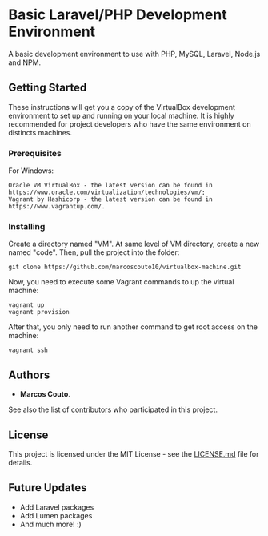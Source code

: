 # Basic Laravel/PHP Development Environment

A basic development environment to use with PHP, MySQL, Laravel, Node.js and NPM.

## Getting Started

These instructions will get you a copy of the VirtualBox development environment to set up and running on your local machine.
It is highly recommended for project developers who have the same environment on distincts machines.

### Prerequisites

For Windows:

```
Oracle VM VirtualBox - the latest version can be found in https://www.oracle.com/virtualization/technologies/vm/;
Vagrant by Hashicorp - the latest version can be found in https://www.vagrantup.com/.
```

### Installing

Create a directory named "VM". At same level of VM directory, create a new named "code". Then, pull the project into the folder:

```
git clone https://github.com/marcoscouto10/virtualbox-machine.git
```

Now, you need to execute some Vagrant commands to up the virtual machine:

```
vagrant up
vagrant provision
```

After that, you only need to run another command to get root access on the machine:

```
vagrant ssh
```

## Authors

* **Marcos Couto**.

See also the list of [contributors](https://github.com/felpscouto/basic-laravel-php-dev-environment) who participated in this project.

## License

This project is licensed under the MIT License - see the [LICENSE.md](LICENSE.md) file for details.

## Future Updates

* Add Laravel packages
* Add Lumen packages
* And much more! :)
